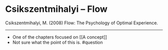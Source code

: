 # Csikszentmihalyi – Flow
Csikszentmihalyi, M. (2008) Flow: The Psychology of Optimal Experience.

---

- One of the chapters focused on [[A concept]]
- Not sure what the point of this is. #question